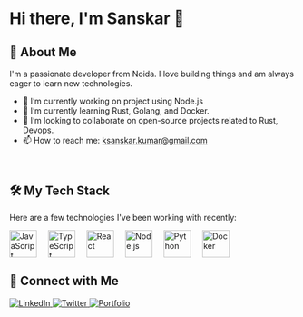 # Hi there, I'm Sanskar 👋

## 🚀 About Me

I'm a passionate developer from Noida. I love building things and am always eager to learn new technologies.

- 🔭 I’m currently working on project using Node.js
- 🌱 I’m currently learning Rust, Golang, and Docker.
- 👯 I’m looking to collaborate on open-source projects related to Rust, Devops.
- 📫 How to reach me: [ksanskar.kumar@gmail.com](mailto:ksanskar.kumar@gmail.com)

<br/>

## 🛠️ My Tech Stack

Here are a few technologies I've been working with recently:

<div
  style="
    display: flex;
    justify-content: between;
    flex-wrap: wrap;
    gap: 20px;
  "
>
  <img
    src="https://cdn.jsdelivr.net/gh/devicons/devicon/icons/javascript/javascript-original.svg"
    width="48"
    height="48"
    alt="JavaScript"
  />
  <img
    src="https://cdn.jsdelivr.net/gh/devicons/devicon/icons/typescript/typescript-original.svg"
    width="48"
    height="48"
    alt="TypeScript"
  />
  <img
    src="https://cdn.jsdelivr.net/gh/devicons/devicon/icons/react/react-original.svg"
    width="48"
    height="48"
    alt="React"
  />
  <img
    src="https://cdn.jsdelivr.net/gh/devicons/devicon/icons/nodejs/nodejs-original.svg"
    width="48"
    height="48"
    alt="Node.js"
  />
  <img
    src="https://cdn.jsdelivr.net/gh/devicons/devicon/icons/python/python-original.svg"
    width="48"
    height="48"
    alt="Python"
  />
  <img
    src="https://cdn.jsdelivr.net/gh/devicons/devicon/icons/docker/docker-original.svg"
    width="48"
    height="48"
    alt="Docker"
  />
</div>

## 🤝 Connect with Me

<p align="left">
  <a href="https://www.linkedin.com/in/sanskar-kumar-85800b214" target="_blank">
    <img src="https://img.shields.io/badge/LinkedIn-0A66C2?style=for-the-badge&logo=linkedin&logoColor=white" alt="LinkedIn"/>
  </a>
  <a href="https://twitter.com/mindspirex" target="_blank">
    <img src="https://img.shields.io/badge/Twitter-1DA1F2?style=for-the-badge&logo=twitter&logoColor=white" alt="Twitter"/>
  </a>
  <a href="https://sanskar.dev" target="_blank">
    <img src="https://img.shields.io/badge/Portfolio-343434?style=for-the-badge&logo=google-chrome&logoColor=white" alt="Portfolio"/>
  </a>
</p>
